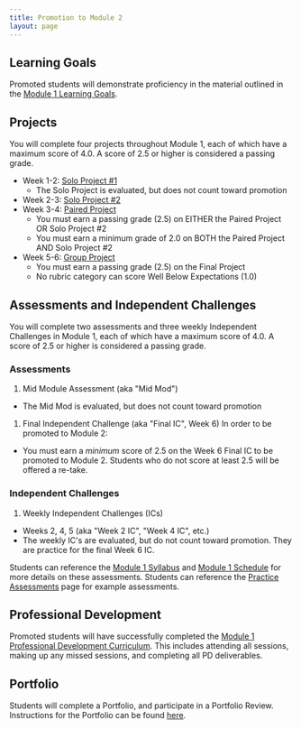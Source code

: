 ```yaml
---
title: Promotion to Module 2
layout: page
---
```


## Learning Goals

Promoted students will demonstrate proficiency in the material outlined in the [Module 1 Learning Goals](./learning_goals).

## Projects

You will complete four projects throughout Module 1, each of which have a maximum score of 4.0. A score of 2.5 or higher is considered a passing grade.

* Week 1-2: [Solo Project #1](./projects)
  * The Solo Project is evaluated, but does not count toward promotion
* Week 2-3: [Solo Project #2](./projects)
* Week 3-4: [Paired Project](./projects)
  * You must earn a passing grade (2.5) on EITHER the Paired Project OR Solo Project #2
  * You must earn a minimum grade of 2.0 on BOTH the Paired Project AND Solo Project #2
* Week 5-6: [Group Project](./projects)
  * You must earn a passing grade (2.5) on the Final Project
  * No rubric category can score Well Below Expectations (1.0)

## Assessments and Independent Challenges

You will complete two assessments and three weekly Independent Challenges in Module 1, each of which have a maximum score of 4.0. A score of 2.5 or higher is considered a passing grade.

### Assessments
1. Mid Module Assessment (aka "Mid Mod")
  * The Mid Mod is evaluated, but does not count toward promotion

1. Final Independent Challenge (aka "Final IC", Week 6)
  In order to be promoted to Module 2:
  * You must earn a _minimum_ score of 2.5 on the Week 6 Final IC to be promoted to Module 2. Students who do not score at least 2.5 will be offered a re-take.

### Independent Challenges
1. Weekly Independent Challenges (ICs)
  * Weeks 2, 4, 5 (aka "Week 2 IC", "Week 4 IC", etc.)
  * The weekly IC's are evaluated, but do not count toward promotion. They are practice for the final Week 6 IC.


Students can reference the [Module 1 Syllabus](./syllabus) and [Module 1 Schedule](./schedule) for more details on these assessments. Students can reference the [Practice Assessments](./practice_assessments) page for example assessments.

## Professional Development

Promoted students will have successfully completed the [Module 1 Professional Development Curriculum](https://careerdev.turing.edu/module_one/). This includes attending all sessions, making up any missed sessions, and completing all PD deliverables.

## Portfolio

Students will complete a Portfolio, and participate in a Portfolio Review. Instructions for the Portfolio can be found [here](./portfolios).
